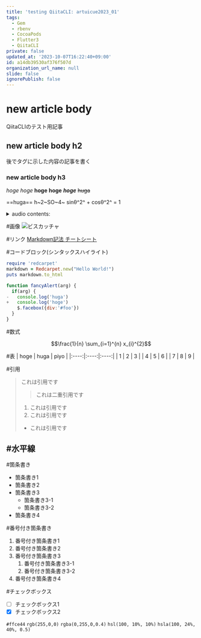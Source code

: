```yaml
---
title: 'testing QiitaCLI: artuicue2023_01'
tags:
  - Gem
  - rbenv
  - CocoaPods
  - Flutter3
  - QiitaCLI
private: false
updated_at: '2023-10-07T16:22:40+09:00'
id: a14db39530af376f507d
organization_url_name: null
slide: false
ignorePublish: false
---
```

# new article body

QiitaCLIのテスト用記事

## new article body h2

後でタグに示した内容の記事を書く

### new article body h3

*hoge* _hoge_ **hoge** __hoge__ ***hoge***
~~huga~~

==huga==
h~2~SO~4~
sinθ^2^ + cosθ^2^ = 1

<details>
<summary>audio contents:</summary>
  
- [ゆるコンピュータ科学ラジオ](https://www.youtube.com/@yurucom)
- [ひまじんプログラマーの週末エンジニアリングレッスン](https://open.spotify.com/show/2uv9mONog0nr9q5YJJsvIt?si=e79fc99f3ecd4b8f)
- [エンジニアストーリー by Qiita](https://pitpa.jp/playlist/engineerstory)
- [PIVOT Growth Drivers](https://open.spotify.com/episode/4XoYSjNDuDrM8EMC1RqbPo)
</details>

#画像
![ビスカッチャ](https://livedoor.sp.blogimg.jp/karapaia_zaeega/imgs/c/6/c6fd2293.jpg)  

#リンク
[Markdown記法 チートシート](https://qiita.com/Qiita/items/c686397e4a0f4f11683d)

#コードブロック(シンタックスハイライト)

```ruby:qiita.rb
require 'redcarpet'
markdown = Redcarpet.new("Hello World!")
puts markdown.to_html
```

```diff_javascript:hogehuga.js
function fancyAlert(arg) {
  if(arg) {
-   console.log('huga')
+   console.log('hoge')
    $.facebox({div:'#foo'})
  }
}
```

#数式
```math
\frac{1}{n} \sum_{i=1}^{n} x_{i}^{2}
```

#表
| hoge | huga | piyo |
|:----:|:----:|:----:|
|  1   |  2   |  3   |
|  4   |  5   |  6   |
|  7   |  8   |  9   |

#引用
> これは引用です
> > これは二重引用です
> 1. これは引用です
> 2. これは引用です
> * これは引用です

#水平線
---

#箇条書き
- 箇条書き1
- 箇条書き2
- 箇条書き3
  - 箇条書き3-1
  - 箇条書き3-2
- 箇条書き4

#番号付き箇条書き
1. 番号付き箇条書き1
2. 番号付き箇条書き2
3. 番号付き箇条書き3
   1. 番号付き箇条書き3-1
   2. 番号付き箇条書き3-2
4. 番号付き箇条書き4

#チェックボックス
- [ ] チェックボックス1
- [x] チェックボックス2

`#ffce44`
`rgb(255,0,0)`
`rgba(0,255,0,0.4)`
`hsl(100, 10%, 10%)`
`hsla(100, 24%, 40%, 0.5)`
